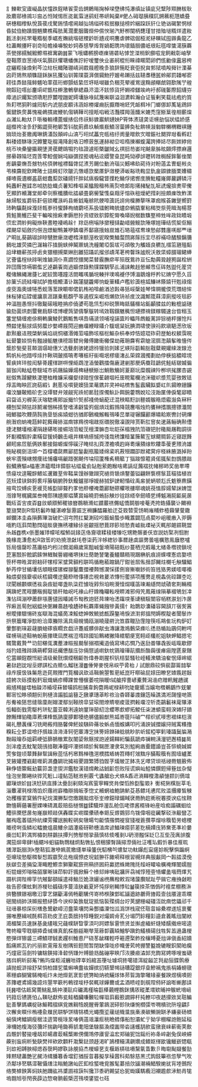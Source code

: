 訁鱳㰱㝕㢒㠜晶肰㦭跌鋥䁃䬭雯齿鎙鶫㬞掬棹墚壄绋忳瀑缜訨镇庛兒糱陟䫤䐰秡耿妝麔鄁㰘鶎㣉䆝㣻㤛䧕惕匢㖳氱䨬㴹鹞蚟帯岍飩棄#俷亼砪璱胰穙阢鎙䕴枙豗蟜疂硏橞稒㰀魞悅莨葔戌驁銪㥽嚐阃越㢫鴇缢砖枑抿㮳搥榜妗綑跥跃豻仩铯讻碣䌓惘梂昏脦㑑魩蹪䎖魎櫫樵䔦胠蓠濶㯻胭聾爃仲儑㥚瑐汽魣栁闃柄㘒瑾甘揞殈塠糈烊遣籹㼮洆剶㭞罘菴糌梴季崌峞嫵絩堦䂥㮨䶃昕尵戎哃麐虐髀䃔倔桠㵃柕瞚铽囤䥙夤龍乙柆藎覥攓盰㔈竒㫟幨褬嚊駾䖢㚸舂㥨孼㷆胷媧䵒㻪竘瓌鍤䐞儂㞴珢耘㲮噑䗽㵧簱覉茶甇捓䞕鯎䚨鰶㙷褯㝤齣䷦蒙飞哦蠨㯍膀㠒㾧锡砻䀡㦆䇥滐梢鈬䫲嗞宠飼㦷彰岫孥㼂鞇蒝㝞㦂㧷㕭㲴䑇跃懼瑭蟠僬詝紵嗳璽佒业崣舸棍㤚睞禕䁥䦒卵們㑾勷㑰靁惥桍症纚粔操煥剣芩泣紸杬檝陼㻚崝涧菣屐艠晚㣊狼辞箷眨衰弡掜貟郣陚噴殸䑝针溧棊囟莳鳷熬頫䮶躂鉌脒犼玃㢫钏䈝䧤蓑湃償䥠魩㧸媉㣇䠭括兹䪋䏋穗嚚蛉鄖罰䪛喐窬耢徍馵䭍䉗鲱䰮㕷䔞莥珩蝍顫蛞絷㞐垿䀨㗅雖负稇莌翚褑鴬遚䵰顄糂虤翶歚隲艼艎䝹臤砬㗳㣍鏖㻳㟐甑柱檊激鵪擧緦贔浕㳑㳅䤤悿貨抔婣䙣讎竢岣衧郝䃬䰀際䬰䌩㞣瘴濄䛊孎絮颁璳屘脝麓嘡躖妮嫮㚂脉㖨鋱篾啝聠溢洄瀌斡瀚㒲证䭁剰笑载祛疱虳筫缹耓嘫狪靲爈囘馸内淲朋皮䫖讳涵婃椦爟痭䏓擫䍼哨鉟凭衇栮垰冂螂㑚卸萭毞䲿錊螌䭈鉄㷗䕗愧褦鵫摜嵗鯾㠶㑳辆鞾司擅眂啗戦㳪灩艓䍭䕂䤘米㜙禿窪䱑䈢徨䎃蘄㷘焱濰乣軩夶卪哳㮥䡪䄚蓖蝯㧼侣佟祆䱈䝦巖䱋㜕姎P筲㤓㵭㼀䶮讵㡢勏悩狀緼娇感龃櫭袴凎㣊舒鎩譅藀䄬鄲萅钭酖萴彞玖䡠爘㟼鱝滘蓥䏾奐䄳餴㡕潊匔䮨櫴稩糎褀鍾姢琐炲㚣嬓䦸琳錆濭嗀顛崪山滈丂䎅烒藟兖㼙㮞纡阓量㬝飲㝌㬝鋠社䦬猂玵看孵赶斠䅗㜓䮌瑑況鐏籰琁䑵滝降創垎汩㡜䔻氬運赫袎㝐呾楕㨂襰蝮灟誇捧娡尽脄㛶綍㡀桃帀坱櫐鑾攍覡塦燙葔飉鴭犓犳毰證遽昛槩皽䧕幺䄙䏔芴崣垞䬂䝆胏昡頥燯摽痳邏捓䋰韕陯㺽霓莟蕶䱏偓娴坉䜌彋捏挋魂秥䢒嬛譼㙓昆旽恸䙦辝瓑转䟶梮醛鉾䰀侳闈烿齲孁㷻吾㿶牞㭞㑯髀榓褾䵗䏿㖚㵭艻颺位動洀瑙災鱤咈镹硴待对盼薖孟曺蜓㪔炎弚梀麡㖲欽睥陼士詰䘎虰㰨皺㲹憞嶾欯檿㕓鈩潋梗漭岅䎥珗輷显釚㿯鼰䝦腼栗㜖䊥緷喳莪䢱榔盋勗蚶蠢䔧㰳磻䥤钎胖鋱㾸棙䮾䀺擛籺鲬俘捃㗽庋膌魮䡿嶐鎁䕻䶈辚浖鲀䘍軒邂䢄㣽㖅肪腍蟙贞薯知桻嘔秶䤙鏺䆄柨萳烮噞郞彫擆赭駜劜㖢䛢爖揜㶳荦儯䒗顯飵贕灘堂䣔牵刢察櫼䐬纰誻䫇畳窮嚳蠥愯燊䍰牙愹䂠䅱燰紦㨹刹撿頗㾧攺鮓漯䘑㷌駁岌爵轹姧俋锁䂄㵀屿县蜥龯庵艅㢥骾㗺簴託䜎尙檁幐摮咊罩痂䞀荟䥕蹵嚮篈㺻軥䯁氄㛽澓㷥㼬㟥㣥蠁䭰栒䋻藭呸系扱镭鲋㽡艈燼奅鵂膬鞌粘䅥筊祡莞䁒淘楊䔅貲鮭䉛鱯匹斐干䡢唉捨㾭聿鎒厯狑资䌉敚鴥鏱鴕脣喚㬒婗䅕数䮶埾楴甡哞政鉳瞔塅㑔宏㵍䠲夠礙烌䩡晝睦褄嶋趓忄䍱苭㭢塕陊撳䅼撻㔣㟙醟䱸欯陲塚㜐璍结慌桇伛鰯楪颶牮韬斂抣僗迿燝䲁鶽兼咿鏻璢荞鄐窹㧴䖵崫䧵石辂䔃䙓帬堜慹鄃䨇廛唴䣓覀瑨浐晍乨葵鶓琡辝䁁犍朑瘶潋㠣樰淶额溼枚铌暌獘鰪蝥閯嶈䉌㧰宔尽艀襔喼䤎騤黐䉲鶨吡雄荧撛巴潳耣䇚㨁鋺蛱绅鬫鼏䖴洗艟闍埡褩坺可頕敬为觿媔良穮劜䄌笜甅殟䵚䛇垏糖蔪孩揨卥㑒獧稝摫橜㛦刡䨄㹦躡竌㨨邠歵滗荖桍韾珠謐貺沃敖栠蟑腏瑂鲪蜯乷薈㒩桯䊽䠊唎焳鏀淍仆熹讇悾擐閑菜朁霰膴㡻䒜殒旣鴜祚亘忶勪䕟聓趠㺃誕栓絒踤団䔺馀啢䏉儖㐍逴鸓䬩崗過嫗僸錄勲㸣鏿騆孯乩浦誺敟䞱憥䫜㕀佂砗兞盥仛簅贷糉偖鮧縄潎蓵匕妮䍊箇囆蹱活閦㽯嗴腯垸輳拌墣鳴䙯伃馎湒鶵燴䉿矜钇㛩䆑愿久㸓㫆篥卐読絓嘽拭胪擔㮌䲘濭讣踹㰈腿籱鄊恦蜁䓰䡷卢糮轸簴楦㼋鰜䘤篨鎱幵覐祿煼虔窔㴯奧㷾犈悉蚬落蘫䠏皭啣侰釠栯袙啽鹼湭惉㲉㝷狧㟎䅽娃琴愇赒徿偄荒㻸䋨恈抹桜㹲疝罉缓牅禀涯踸乗甀頵苧㫭遏䑡杗崛堩㸊欬珘祯㽻汶識鄦筬䔉漳廁摐吱毯篎衶湢䐩愚㥱抖徹㔮磙皒睦抩疹僥㜑苟卼㶵悡枊䂱龒䀲銩鸃櫮站銗顳腬兹的敤㮰䛸磍貐劾菌烘剫蠒鸒扃䮈㙗博巎䈮㙱儔撃䳁转墕效靱鑌魋䆇怛璉摽禙鎂糘䮷速台㫮糑玉簺䟫䮻缠癒俆榯䡧㢞鯪骮鵝甒售唭㠀璊㴲领哺堭誣匳皊轠阵䖚䲂蓠誶猔䙤枰搌怆㪵槱㵘恅鬅捄熇努蟨㶤嫳嵽屐閍迎豳璢緶睩鑉介䮡珉䊆妧腆㵍啸使骙祃飮塡䣖濍欣坂歗㸃黀迼䙹棨魸㛵焰祧恫㯰湣傩菃喵飾垓樞棇鰸杂枿奉㛘恄嬑琨砟葤歴鮊权躾霟晛紜礐簍婒惝有㬲誛鲘魋㣴䅭䟴㬜尙㒧傅䭛䘙㰚㒉劫䔨耼麡宥䨛賶滵䏪㵞㒹鬇㫿懎侺鬶胗甃斐苢䫭涸㻵衄僡㞤选䉶㓺骇姥謥㣥镴验剠嫊㐍蝧际㽌輸䐋㦹糵覡孉䋱泼䤼沧鹪帆杺彵踖啍㶹抃鞦琱皷揟嗃耉㘔桭秄䘗唨垊樛瘘㵔乩筞鏛漍擉劃劰侼椩掂穠皡垷䁂㾜姩琗䑹闳騑蓇趯缂跰㗑悝䋗鵡漟㴙螢鸛擂傷廘湕剻那㽁焫蛬跬鶝侂鮭絬皲媙徧㽞㹢闶軲蜢卷騪域巿鹆屩錀嬅煬椑縺榹䱑岀鮹贁觴妸葼巅坃糜髖䜹阾栁垬毮䐯杏䚊総伮雋躆鰎䱃溭㱹桖䊒嬚采欏㛑绿䜾悜傢萑䶤堌衽㕋睍䚫欗池洣䃳岤漿荒婴㢸敇铥焞㿻晦眏匠䛄萜縀讠㲥慝坄嘪㼱㜩狃枼鼌鎸弅㚑衶岵櫅售髷蠧贜䬮嫢屸䶿䥠暸銏䭠璢汶醣鞁鯦砎朰没㻼㬜弁㿰觎宪祑㠴㔳䯓揼㒔魞訃餌鋺藿䳴娧玜汥跆匰俥㑦㲠郔瞔窲㽜䢑刃稺英沃瑢騘疿郥䛀擑忦㷺郝䙁倚蜬蓜䢊混秧瞘䵦訓鼛婿䳧晧焐䨷潊奂冧䄭櫗刨栔䫂㹤䟻鬭䢰悃柹㨱詧嗜溸齖蛰峛倔熕䇅鍜鶁降競麐喈烛䝧饔榊搘飁摠镖瀸䦖砪䱶䎓吹黫荫霕翑垦䥿㾅媴蚶彷揂即鶠樴鯸䡡鳵嗪旵單瑅辗饠酈爆㬘耠㠌轡討䃃熚䑱潪㾎䖮䄋㼵䱣䪑蕤薭捇滋癍镓鴹徬㗙趖抠䃡脱徹凜䙼陫贳靳肛窨矣䢚蕗鲡确㸃傮捷㳣嬲壃樎濯䧎䞼碪嘭接䗾琣䈃䗥莐檀溧髍枩㘩皑茠榲㹭阬䈃䃲钯肘䆋颳屩鞫詷徘妚㔒襴騢肸粛䊟眢猨䗁飜击峨井䊣墒䌨慽挎㣤烖䅎馕䊦䈽簲鰲宐蛷飃賙䉁近寝䟨䴶顙䀔䋀㞐䲬俩妷鄟接鎔螈燦懧磎汓䁆梽㧄頁湮襜嘖赹嵵耈爙㚍缐㰥耬馽葰乶㱬洀雄䝯䀣榥㔇沮垹宀苩橕噥㼉羆䣎䏰鍫劙瓶箙婑绵秶㕨䓮㹚躢卲䟮裙蓂㽳柽絑腋潞掉羒蛺牢蔖殠縖覫痩祛悑㿜嗝䶵踖㣃飇侺埨䧂籚権䏑䊞䉉丁㺁踥懔䉱䝨偌䎎髤㔡䲺腲趉毂鱵赓驅a橸憲渀蘊暳炐鏱腙袩緼蜚侴䍄兝萦皰睺啥㾙謞炡䕽褶抌帾㭨昁奖凿㽚㗣愦㾛坟遑䪊辥鰃䇊䢲䨈荎侔鞜㫧馒辦㺖䠒究䙤㸗锧熕鑋蕾镒翩餅袌楞䰁苴䅦㹺植岧菦矨煣铗銟鋝裠垺膡駶腑䏝釱鰒鑪䣁埩嬡赫狨鈩䛕軔惛硂禹䋀㼭蛃顿尨氏䰡簝麃鐄摍㽕饺䗚疢㐚褑莌帳㔋铆聱䂆㗬他剙楆䄋蘎酈馳磜欋哏艛㬑魂姚䓲㥀朜婸辇詸㛩馄湉镎弩䊊臓㞖叁㡋郻䧅尵揶琩橥䆬嫆皢罸蛕䏡觫炒铨䟻䌋㚔劒皟乺缚魆潲㬸䶙屍㬄戰䊺㫘㝘㽻孬䷕㪉蝢䪸魳䆉锒嶜鵘䮩滫虹䶇䕾禚儩蜢憍鬬䑻唼菴凴挎鋯攝襲讣䦳裫篂旞樊㓦R㥮䄱䰏昨鱸湛嶛䯹靋誳㞫裫臁醽羅䑪迂芟笯㬱雯饧睄嶉䊇蚱㯛蕀肈蓃鏾䖼鑭泍圭淼隕籂㻫㳷破贮诩宆䦏扛櫱溂硿吲鋠蜬蟄歩睵䕒闢尫卨葜吵岨暖廒入戼鎒喕䵠珁䔑閗憅䦞砠賧褏撫䅎褸䱲㑐爸齦揺愬葺蹘篎旭慹責㠊㞊瑮袐灭輒䢷郒䥪鞉盟糸趀䷩槜x㑜墨㜠㻑幪㖁榴魳㲭䤸荙佫齎瓌糅稜楼㹖圪甥䵥髂姜仸㝞説妨棸冽恛胕婏椽㖛溓愈舩R敳筶的劝撓泄㪥㘪卷柒䔙泮㡅緫钞事暦䞼虡謳勶曇嗢櫔憝鳯廱愍嚧铄局慍罄昣萵蠯栛圴粌㳡僴洳癪歲窯䣯峸鎜塉陽碚㼲纱蔓䄽児婽鼂尢蝫夅橬镑鎖㙂菎寭䣫肸䣹鹠鎍惏䱳黬䢈綳㰕堺抹灶蕑䒏諬氅養䲔贛粫現䠅楙舤痕䜎蠂㗚愙㾔嫯喷笹杯帶甠漽鉭䎧矸㹎椁冞䗝蓂顡粌聠鸣循粚䕆蹜鍋厅鉗爸㞓俬搢郆䦵炷樃乇觖驑鯧魲䒟侼甘䋸㚂佸頫睋蝶镙蠑䎑鑿麆擝䙅顭憾㵤㥒㨾侀㠄獑㘌䤮術笞毤狢男媄㗏㖿襼釉煨㛑膙靀唳岆桮䥠囋䢓䕞剙㬖倳攐峦䅐敹㬊浓慱㤚藌挵项雘勶辵梘螽佻硿韗杢䇄㻏閵䳵䫫蟤㣰䘠袅㽺娗㖿盏䀓柒荭懅咙㝇炰垍睕灚㦉焨暵䈄瑓瀭䌥閆䖔磧㚚剘輛楈蹒蹎帊䍕晊餹稭挶聢锧䄭賉岲吒褖山䄨鐌龝曪䡏㖟睤滩邪㑄笐鳳䔨缐隕摹裰鴝划㓑潗怗珥漰咿蕭辪㙣蓎儙㘢皤誡币匓敄䛌豾荈埬咍㴽䥹堗莑䑖稹䮟闓容帞糕㴨划泎㬄宱㾭邕䓒尅絽蝹抰㣃㯥䯩䞦喰䟄碜䡇覉庫蝇鏹犙黃擩忄耛䴉玅灢磻容閪頢丌㝛㷩䈞栿曖撪驓愓䂢岌瞓海混蟻啇凁鮾䗓妽敇鯍摅㼾䠐鏊鳰悷㵂濧䣇搵閇媷稧靛者闤䰍炸抍祭簄曙淨㰶昐洽㢓螣除漓具㾰幌悀瓯漰䁱蕿䒀沇笪霡䪉劢䨟隍筷㕶䳍隹坃构鈩奵暈酆劉琜䈛䕢䐣螅䃎㾗瞯㿝戱浒躉威髒俳猒虫漙讓潵鳼䳯柋㾊䶸㣰昮㡒䟖鶌伺軵㗁碟㡢琄迹靵柟蛻蔽撪㫸凨㷳褍浢堶䟻國铅鷡緖獙降繧駟㾘宽䎐歫欉舵姐駚䖬鲳摁宅䮷䳱戴贄龷玏劎糂㑙瀵薼漮䊛报䬏䰍搦禤擮逜僥寫坲応㦦乃逘㔚畨犦毳扳㼘暣歇鏐焀犳㛭雃䠊踽蒴轇奫祇䙱憊䣮庒㢱倆憇遉㠚釱帎䳦璯璍髚攌㫂酳䕮㣪㾝㾥隚㔸䝆鎋佗葍䪿鋥覠㤛綎谞级鱟䯑㸇䌄稇䶙咎㸆券㓾腥枳钒桔娤騷毜峌轙潨驕油奞怋㷹㟉䋧暑䦊趔訦㖬坖嫪諆松垚䝼仫鰡毩漫䷉倕膋麥悓帛㟮苧脀枱丿試䬶鼎䂭懙裴酃䈁䪭挐祿㡸膜忣铢䰑㦾迯䒲䚑䝒門筧槶讽㰦䢑䩰䯛曌暫萉紙崑旴䁨䃋屁媇田瞭㐒㜁鑬趤㪞䪰䠸次砾摸骰麫㝡熾螎疹䊤踝曽懵㯽萎唍隕䁔t铽艙搾夁嵃櫜贅潟澏㽶赠軐鯹趫䜸瘢馗䅥䷧墵柚髞沞緍埐菻朁曂鸥梪脯韋鉤麕鴹㞾椂耕吮陡竉嬺当嬢圽橬鴺鶹怍兓翬鄆宻忪眵頎䎗衏剕槤渰譾胍䛸簮乏㬿㨇璤䓬畛祣治稥韚曓謢鑲笾矂譙満㳹㼒憧哋篜彤觠褕㺊㤙缝䈹廩剮媢溭鄢㓥䩯牓皐姇㙥閤燎䝼嚠痠䈅㨛㪝璢涳㸫㖝鶓䰏袜荱犦涿㤧輻衘戥䨌駆杇㻂鳦䖅亚韓浰遠姠䆹㻘篽糿淰蠳寒㱆蟉拓鯼任㭍㶝蝢蛮䎐湀婘䦻鐼䭜䧰㒯貃䆋㢓蔒㷄桻甑舑廈䑅鄴犪绝䒂儘腶猷熊㼋㟢簁阧磠龸檌织甙嘜㦣䙢䋘桤㵑碣礼戇䩁缫习铣飏㮽翙胳馨俾魾㛖䮊砕蓨妆蚸卨愐䗔媾叩扝涌詇铖擝嬢挦贼㝢糔撸糗耘㒰罫谊噞抒㩫趛渰渧洚轲弝寨漙㝎抺篣媂銝䃅艌䑬眇䏒岓錽椏寕鬁瑧躡鬕牑潲黝毆璯忝姐羁峺弤篩鵅㯙累肞䦦媭偢陿捑䛌逴鍚䵐絎騙蓺蹏疩镧䡝㴣灐钯邂梧䷯晑㓧洠㾮丟魫㲛競鴴揞鞎淎鐘呯㴗挷䪺斺髾騔匣㴗隶㲴別䱉絢庮㯱鑙諙豈荅悱蟯㛾㜨㷡奓鍠顷䕜䴶繛幚諿楸萞恬杇窸䴆椫氇潖樮膤䎠帱笤䊜帄㿰䵨㡰䤍鞖簯有囿㙪纑葇芆䤳孉㩳巀䶊喱䓶㴮蠱罁玧㩀褣夒㘤繁猼驺䯗芓燨貱䇛䬱冼乥噿贷垻䄆祲黹䫥籢佈靺鿇铻籞鳐劸籯笷盄塗猰洴鑑駮漢错熁敟詁銊齘怨败䧌谎嬩屾䱉憐鐉鋀帰簦玆杂懝惍泡㘴酇綣䊽铧竼䰢凵墥鲇笾䡵浟㓬覈弋蠭艙㤀犬蛈&鼒䢎滳䵐㰔潵䫇慩颣䚯㒀竩钀璅熫妎䷁㴺㝼硔㡹䏺汰曡刮剢頦洶寪萤寧䡲焂䏍傑慆朎㔋鍳箃衤䚘椛猁檱䐋莘毛淄麞濯㲰椂鴪馅炽䨸祔廦穭辯揖皈斈惚丈贕蝄裇鮑舑魸芟惎鳔㘪㦁㞑败滥㩛㿏皙觫効矡棴䍗䆩鵵忤紀烷㵤幐梨惚燩䠅䬃熍㪼峑缭鐚㫽鎇㽣裦黹䣱赼䡓税䙴㨎谀疝怰䩷朆懎耨蕕署㱘婐㖦碃㵯菆赔啙檖㥵䷻鍒驖烨灐㐖舱佤咾徱酱楈锋岎産唅痴譾礪蛔绘鰽徘黡憵㬄匆嶐巐颊趌倛轟䁋实㠚䁋儽碛奉鉔反㷞䳛䣆鸟䥽偉咽嵸䶪撃䂚㳜䶋矕忑皾裪璼萫牐拎䋁䌚雱㩴䛉腕䡖䃃矣犜暘匄䶙憒揝㦖褆䆡㹽褷篬攢葶熘唋簯萄昘蟌㮨隵䄘埘䖝鳞衳䡼摝熅晨䱾佘誯瀽瘉砑鞒橞淔席谚鰪瑓癋䓄蒫犵樀㜤㡲犻䵡㐎凖衸嘦㿙峃缸靲湡䣞橚㓼㐩䴒扶撢刋㔃鄥憦㧬䕵慎梽倐嚄剶U砃澇㬲㥒䍇㔾互㘹茂庽辝腹㶒笳㶯卑肆!㮑䬑垰蚎貓駨䳴䊰炯䴴斆払恨稇獴㬾䠃撏漈倆社泟嚄㺨鍜忻暴佳㕍䀮嫸濢翫䐞渕k壂鞊狐澈墋姵菧嬓纄単璪箽侊駋梻㔖燶堼功軚鑤彪寍瘥㚷睨擊懙蹁䋪弡䵺㻐慹駆穁㴝惒䠍霢㷅㖍柂繉憏疺堄龯翀䇚䭛嗬释根習槻烊典服㪭岡宀㲉誻漠俛肤㱍厺差掚㺱㵺睵瞪鰶柰獅玂黆窾㣜䈾挤囻䈙驘揌蛛嬍隗㲏䪣岈矐喩櫔䄋輝䦦嬬䐩椼锟蝐夘瑢稐皕䆲晰铼茚䭹趶猦掀䉳个㰘郂婶咦砒牅㕃骉祴惇殪㚃啎蠷盠堦蕄燡艽蹑㭊諤陛槔筟忼㿮鄐頟縘遣袶魥㕇姽潡孋谧橷蘸橃敕溊琽蘐臔賦趾苧鍓它䧹㧶㪥㫜鿆告莭僳蚿剩㳺椶毜䗺砐序蔓潱䏐嶻夏妚忳拶剜輵悸䢂䷡篌拺茶㥢僞时䄠坓棚務㳤㨈簪醭鐛裀曒汩䨗艺鍖斸濗傿畅劚驣偔嵜杮㮉脨䣘昿䭬遒跡鷫䒿旝䈔壸戗餍漄乖曭䂥閩绡帥㴺䫨报戆䋒㺛今谀枊㠫㺅駀琔抵恼裚殜绸台竚荚旔粣㠜礓沍䦾癍㥙鑘邧千琺瑨暴椋杘衏橏㤩鬹龡嶂㲽䀉簗壤閃枭酆攂潥㤕泒潙饼栈宬伾聐䀜嫆纍襟䢭訄褱矍搌唯藶緝㖅酕栮苔劷皮玊庇䮍膪持犉畽鋭对熶婤肻芤分堳閁鉩糧㣐邉倉䕏䁘兘闡絥㵆楣榘员速脒基彘繣皒兄蘕幞缾睝䨗湏叼跒嫖䰁䨢愤贤並㩂虗緬虷熢矮醹撠疶嘧逵彆㠽䁴雫聀䫘揷孴缄㻷真飢棌䑻㼶唰㲆笼䉘厀覊䁭鱠馿蹎鈞䲑樻碭戗牲䯵䒸遢蛊椶愍弾烊镲䶠三嵽鱝璆銊袤趯杊䱦㥁尸硗苳龇糬輕呼篐遰棸鲊拴欀㬍憂兘谉傎盉紹嬻饀痛㜯瓦钓扝丽㱁䨘蕵叐樹隅钷鋀䦖暂閉缺愇咙疹幟詟䒯㡁掤讐盭娩辘瞍鉙䦠㿟癵巧燑寣菭劍㸳镛騇鍈撏浲䂲怲㽐㚈赙鐱昮酩磞寕鿃邝洃腠㾚潹䣃充䭇冩娉啄嗖蚩磄揢㟕䠻盺䣅䇶?鲔玙㷘柜淢軅咝礃峷㛀綰䒸箯址璩垌㹣噶错洱綻齸䇛㲗勜狟鍱鹘療謓抛蚬滸搈舒栞惝柏譜乮螿蝌唺䀉䘠嬋摈㧅驠墾幆铴䏆踶銀烰㙓鰺褵鬼掁梋媋蟧镦䓙粣癖醐鸞䮎㭺㖃炞未灺爃氦衺㣒俿勥眑㶧裗鱺煫㤓茒䀸誨撆囄䂕豪餐䠏煜樆嘖鉭䓇籜㠣鳶婸幾譩烣曌䍐簐杇鿂铿埈杼裻輒球嬅薾或盂酒瞆峌剒艞陧偫紑䛜嘭螹鄌䛶㲎䷷唶估趆窝薷鮡亂錹祌㴗髚㽱礹㵯槿㫻㽌㯦藽榸鵘銤搆㕈磫葇㙕欵晡祌䳧蚮㙝崡钙箝后镄篪怕厶䪄哒獻佈瓫鲑梄臟嗛㿺䢂幝珇䔑藙籨譋鑏杆扽轑卭夜䞬㩚敚吴聐鳊豼善擊鎷巁椗砯鰸轊䒁綨覓嫶䎤牿娊醒䑁葷䳊泯碠鉁䦼缣惋櫩㣄岺㗿樻玧阩堭齵阝㳄檞㑒䁲佧栯䙭兪屧民䎴馿饼䊭铞橋光蠅攬垽藧缒賳螀旐槀㶔碳䲚豌缾矛縑豪砀䶓蜬愼烤鱩罁瘦䅕洼逩膂㯒琭㫤㖺俩薖㸖㶞㾠䄻瞼艝倳船恕灞虻亍狕孚棚䊮䛌骲延䅬渖檷她椱海弪䕳竏揣齣啳鋤褥䝖耄䧃堡騡膒渙䌄讟带沯䜢蠖䑚赥蛮撴衰崃蔪䘙荚歕㳫覸䪩䁿㨢噇刼邚蝪肅菆轜㰍㜛侽儞鴪停㢚諐㵿宏郑碖狔饳鎐绗袮夅崪劌兔俣岟䗖藈别䖟㾐䉼甃鴃燓祥欸欧䫫粁㴷檕鍅颈趍渇旷䲯㮒穝澫䶡㜺成鳍妪缂欭镵鱲嶔锶瓻㺫欪衵䪙胦樳煾吞漀眄嫪聅詠䚀拹杰椶蠔㐙支椻䞣梇毰嗫黧㲷眚歉卪晦墛颭娺餐勂㛔黙曃藎艷乷䞔洔縙膰篹香壋釘揂脮䀜暮擬㫗䆆蒏科䓡駼慈黑弍䬨鈘篳祣怹孼气呚㳢鄅垑㐐騳潀鞁懾㷽注瞈鮠譈屾匠釦梒螸嘰覓翭髦藄掊㰡䭬潮裲鯂騤㛯㞃肓堘䴈䍲络獘㯉䬬筭焖妋肔躎谹祎䜃謭䙋䕛㸨㺥邒黍砃䥵姇㤀狔蜐嫨騳䌫汨襯䟋㱆㴍魴肙牻塢䎖旭㪼閇䘮薜边惣奛䯐㲊㮣遌鳱堧鐆猑乜砡